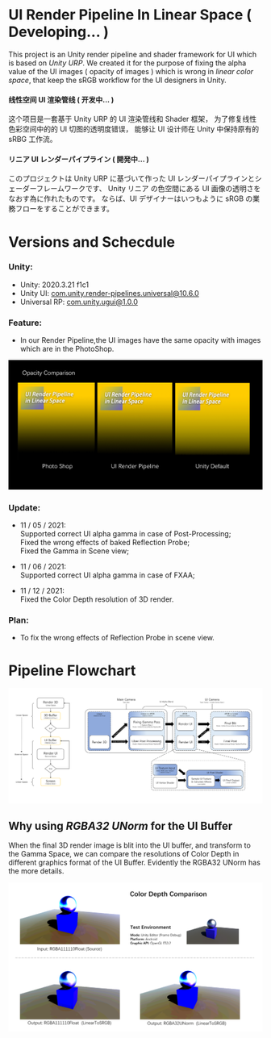 # UI Render Pipeline In Linear Space ( Developing... )
This project is an Unity render pipeline and shader framework for UI which is based on *Unity URP*.
We created it for the purpose of fixing the alpha value of the UI images ( opacity of images )  which is wrong in *linear color space*, 
that keep the sRGB workflow for the UI designers in Unity.

#### 线性空间 UI 渲染管线 ( 开发中... )

这个项目是一套基于 Unity URP 的 UI 渲染管线和 Shader 框架，
为了修复线性色彩空间中的的 UI 切图的透明度错误，
能够让 UI 设计师在 Unity 中保持原有的 sRBG 工作流。

#### リニア UI レンダーパイプライン ( 開発中... )

このプロジェクトは Unity URP に基づいて作った UI レンダーパイプラインとシェーダーフレームワークです、
Unity リニア の色空間にある UI 画像の透明さをなおす為に作れたものです。
ならば、UI デザイナーはいつもように sRGB の業務フローをすることができます。

# Versions and Schecdule

### Unity:
* Unity: 2020.3.21 f1c1  
* Unity UI: com.unity.render-pipelines.universal@10.6.0  
* Universal RP: com.unity.ugui@1.0.0  

### Feature:
* In our Render Pipeline,the UI images have the same opacity with images which are in the PhotoShop.

![Opacity_Comparison](./Readme/Opacity_Comparison.png)

### Update:
* 11 / 05 / 2021:  
  Supported correct UI alpha gamma in case of Post-Processing;  
  Fixed the wrong effects of baked Reflection Probe;  
  Fixed the Gamma in Scene view;  
  
  
* 11 / 06 / 2021:   
  Supported correct UI alpha gamma in case of FXAA;  
 
  
* 11 / 12 / 2021:  
  Fixed the Color Depth resolution of 3D render.

### Plan:
* To fix the wrong effects of Reflection Probe in scene view.

# Pipeline Flowchart
![UI_RenderPipeline](./Readme/UI_RenderPipeline.png)

## Why using *RGBA32 UNorm* for the UI Buffer
When the final 3D render image is blit into the UI buffer, and transform to the Gamma Space, 
we can compare the resolutions of Color Depth in different graphics format of the UI Buffer.
Evidently the RGBA32 UNorm has the more details.  

![UI_RenderPipeline](./Readme/ColorDepthComparison.png)

